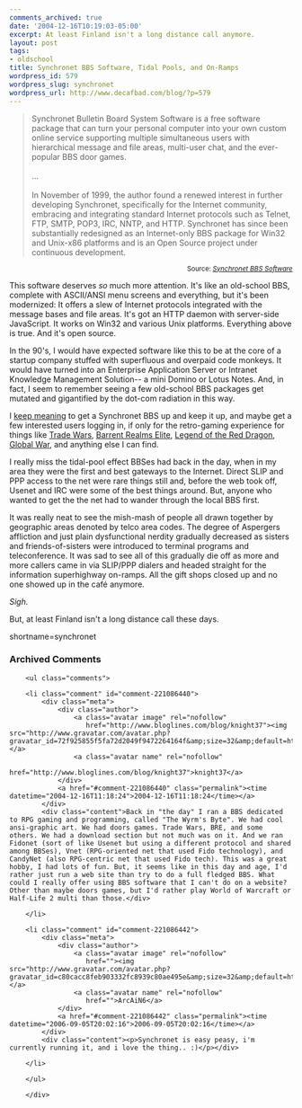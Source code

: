 ```yaml
---
comments_archived: true
date: '2004-12-16T10:19:03-05:00'
excerpt: At least Finland isn't a long distance call anymore.
layout: post
tags:
- oldschool
title: Synchronet BBS Software, Tidal Pools, and On-Ramps
wordpress_id: 579
wordpress_slug: synchronet
wordpress_url: http://www.decafbad.com/blog/?p=579
---
```

<blockquote>Synchronet Bulletin Board System Software is a free software package that can turn your personal computer into your own custom online service supporting multiple simultaneous users with hierarchical message and file areas, multi-user chat, and the ever-popular BBS door games.
<br /><br />
...
<br /><br />
In November of 1999, the author found a renewed interest in further developing Synchronet, specifically for the Internet community, embracing and integrating standard Internet protocols such as Telnet, FTP, SMTP, POP3, IRC, NNTP, and HTTP. Synchronet has since been substantially redesigned as an Internet-only BBS package for Win32 and Unix-x86 platforms and is an Open Source project under continuous development.</blockquote>
<div align="right"><small>Source: <cite><a href="http://www.synchro.net/">Synchronet BBS Software</a></cite></small></div>

This software deserves *so* much more attention.  It's like an old-school BBS, complete with ASCII/ANSI menu screens and everything, but it's been modernized:  It offers a slew of Internet protocols integrated with the message bases and file areas.  It's got an HTTP daemon with server-side JavaScript.  It works on Win32 and various Unix platforms.  Everything above is true.  And it's open source.

In the 90's, I would have expected software like this to be at the core of a startup company stuffed with superfluous and overpaid code monkeys.  It would have turned into an Enterprise Application Server or Intranet Knowledge Management Solution-- a mini Domino or Lotus Notes.  And, in fact, I seem to remember seeing a few old-school BBS packages get mutated and gigantified by the dot-com radiation in this way.

I [keep meaning](http://www.decafbad.com/blog/2002/02/15/ooooai) to get a Synchronet BBS up and keep it up, and maybe get a few interested users logging in, if only for the retro-gaming experience for things like [Trade Wars](http://www.eisonline.com/TradeWars/), [Barrent Realms Elite](http://www.johndaileysoftware.com/products/bbsdoors/barrenrealmselite/index.asp), [Legend of the Red Dragon](http://www.gameport.com/bbs/lord.html), [Global War](http://www.johndaileysoftware.com/products/bbsdoors/globalwar/), and anything else I can find.

I really miss the tidal-pool effect BBSes had back in the day, when in my area they were the first and best gateways to the Internet.  Direct SLIP and PPP access to the net were rare things still and, before the web took off, Usenet and IRC were some of the best things around.  But, anyone who wanted to get the the net had to wander through the local BBS first.  

It was really neat to see the mish-mash of people all drawn together by geographic areas denoted by telco area codes.  The degree of Aspergers affliction and just plain dysfunctional nerdity gradually decreased as sisters and friends-of-sisters were introduced to terminal programs and teleconference.  It was sad to see all of this gradually die off as more and more callers came in via SLIP/PPP dialers and headed straight for the information superhighway on-ramps.  All the gift shops closed up and no one showed up in the caf&#233; anymore.

*Sigh.*

But, at least Finland isn't a long distance call these days.
<!--more-->
shortname=synchronet

<div id="comments" class="comments archived-comments">
            <h3>Archived Comments</h3>
            
        <ul class="comments">
            
        <li class="comment" id="comment-221086440">
            <div class="meta">
                <div class="author">
                    <a class="avatar image" rel="nofollow" 
                       href="http://www.bloglines.com/blog/knight37"><img src="http://www.gravatar.com/avatar.php?gravatar_id=72f925855f5fa72d2049f9472264164f&amp;size=32&amp;default=http://mediacdn.disqus.com/1320279820/images/noavatar32.png"/></a>
                    <a class="avatar name" rel="nofollow" 
                       href="http://www.bloglines.com/blog/knight37">knight37</a>
                </div>
                <a href="#comment-221086440" class="permalink"><time datetime="2004-12-16T11:18:24">2004-12-16T11:18:24</time></a>
            </div>
            <div class="content">Back in "the day" I ran a BBS dedicated to RPG gaming and programming, called "The Wyrm's Byte". We had cool ansi-graphic art. We had doors games. Trade Wars, BRE, and some others. We had a download section but not much was on it. And we ran Fidonet (sort of like Usenet but using a different protocol and shared among BBSes), Vnet (RPG-oriented net that used Fido technology), and CandyNet (also RPG-centric net that used Fido tech). This was a great hobby, I had lots of fun. But, it seems like in this day and age, I'd rather just run a web site than try to do a full fledged BBS. What could I really offer using BBS software that I can't do on a website? Other than maybe doors games, but I'd rather play World of Warcraft or Half-Life 2 multi than those.</div>
            
        </li>
    
        <li class="comment" id="comment-221086442">
            <div class="meta">
                <div class="author">
                    <a class="avatar image" rel="nofollow" 
                       href=""><img src="http://www.gravatar.com/avatar.php?gravatar_id=c80cacc8feb903332fc8939c80ae495e&amp;size=32&amp;default=http://mediacdn.disqus.com/1320279820/images/noavatar32.png"/></a>
                    <a class="avatar name" rel="nofollow" 
                       href="">ArcAiN6</a>
                </div>
                <a href="#comment-221086442" class="permalink"><time datetime="2006-09-05T20:02:16">2006-09-05T20:02:16</time></a>
            </div>
            <div class="content"><p>Synchronet is easy peasy, i'm currently running it, and i love the thing.. :)</p></div>
            
        </li>
    
        </ul>
    
        </div>
    